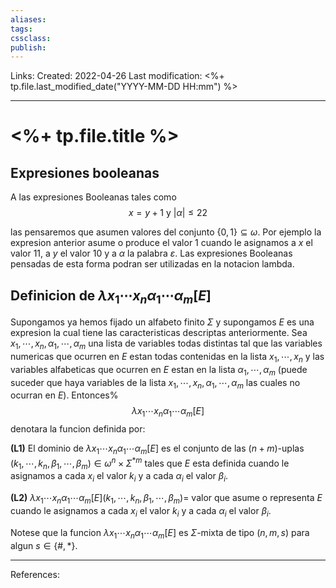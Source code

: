 ```yaml
---
aliases: 
tags: 
cssclass: 
publish: 
---
```


Links: 
Created: 2022-04-26
Last modification: <%+ tp.file.last_modified_date("YYYY-MM-DD HH:mm") %>

---
# <%+ tp.file.title %>
## Expresiones booleanas
A las expresiones Booleanas tales como
$$
x=y+1\text{ y }\left\vert \alpha \right\vert \leq 22
$$

las pensaremos que asumen valores del conjunto $\{0,1\}\subseteq \omega$.
Por ejemplo la expresion anterior asume o produce el valor $1$ cuando le asignamos a $x$ el valor 11, a $y$ el valor 10 y a $\alpha$ la palabra $\varepsilon$. 
Las expresiones Booleanas pensadas de esta forma podran ser utilizadas en la notacion lambda.

## Definicion de $\lambda x_{1} \cdots x_{n}\alpha_{1} \cdots \alpha_{m}[E]$

Supongamos ya hemos fijado un alfabeto finito $\Sigma$ y supongamos $E$ es una expresion la cual tiene las caracteristicas descriptas anteriormente.
Sea $x_{1},\cdots,x_{n},\alpha_{1},\cdots,\alpha_{m}$ una lista de variables todas distintas tal que las variables numericas que ocurren en $E$ estan todas contenidas en la lista $x_{1},\cdots,x_{n}$ y las variables alfabeticas que ocurren en $E$ estan en la lista $\alpha_{1},\cdots,\alpha_{m}$ (puede suceder que haya variables de la lista $x_{1},\cdots,x_{n},\alpha_{1},\cdots,\alpha_{m}$ las cuales no ocurran en $E$). Entonces%
$$
\lambda x_{1} \cdots x_{n}\alpha _{1} \cdots \alpha _{m}[E]
$$
denotara la funcion definida por:

**(L1)** El dominio de $\lambda x_{1} \cdots x_{n}\alpha _{1} \cdots \alpha _{m}[E]$ es el conjunto de las $(n+m)$-uplas $(k_{1},\cdots,k_{n},\beta_{1},\cdots,\beta_{m})\in \omega ^{n}\times \Sigma^{\ast m}$ tales que $E$ esta definida cuando le asignamos a cada $x_{i}$ el valor $k_{i}$ y a cada $\alpha _{i}$ el valor $\beta _{i}$.

**(L2)** $\lambda x_{1} \cdots x_{n}\alpha _{1} \cdots \alpha _{m}[E] (k_{1},\cdots,k_{n},\beta_{1},\cdots,\beta_{m})=$ valor que asume o representa $E$ cuando le asignamos a cada $x_{i}$ el valor $k_{i}$ y a cada $\alpha_{i}$ el valor $\beta _{i}$.

Notese que la funcion $\lambda x_{1} \cdots x_{n}\alpha _{1} \cdots \alpha _{m}[E]$ es $\Sigma$-mixta de tipo $(n,m,s)$ para algun $s\in \{\#,\ast \}$.

---
References: 